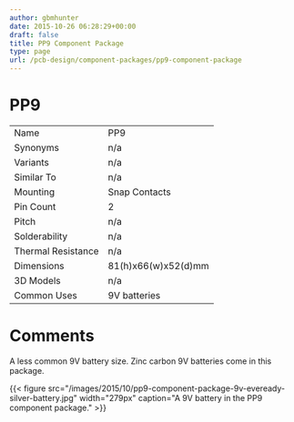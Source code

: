 ```yaml
---
author: gbmhunter
date: 2015-10-26 06:28:29+00:00
draft: false
title: PP9 Component Package
type: page
url: /pcb-design/component-packages/pp9-component-package
---
```


# PP9

<table ><tbody ><tr >
<td >Name
</td>
<td >PP9
</td></tr><tr >
<td >Synonyms
</td>
<td >n/a
</td></tr><tr >
<td >Variants
</td>
<td >n/a
</td></tr><tr >
<td >Similar To
</td>
<td >n/a
</td></tr><tr >
<td >Mounting
</td>
<td >Snap Contacts
</td></tr><tr >
<td >Pin Count
</td>
<td >2
</td></tr><tr >
<td >Pitch
</td>
<td >n/a
</td></tr><tr >
<td >Solderability
</td>
<td >n/a
</td></tr><tr >
<td >Thermal Resistance
</td>
<td >n/a
</td></tr><tr >
<td >Dimensions
</td>
<td >81(h)x66(w)x52(d)mm
</td></tr><tr >
<td >3D Models
</td>
<td >n/a
</td></tr><tr >
<td >Common Uses
</td>
<td >9V batteries
</td></tr></tbody></table>

# Comments

A less common 9V battery size. Zinc carbon 9V batteries come in this package.

{{< figure src="/images/2015/10/pp9-component-package-9v-eveready-silver-battery.jpg" width="279px" caption="A 9V battery in the PP9 component package."  >}}
